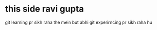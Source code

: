 # this side ravi gupta 
git learning pr sikh raha the mein but abhi git experirncing pr sikh raha hu

